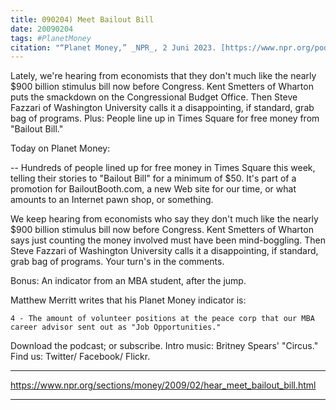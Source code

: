 ```yaml
---
title: 090204) Meet Bailout Bill
date: 20090204
tags: #PlanetMoney
citation: "“Planet Money,” _NPR_, 2 Juni 2023. [https://www.npr.org/podcasts/510289/planet-money](https://www.npr.org/podcasts/510289/planet-money) (diakses 4 Juni 2023)."
---
```


Lately, we're hearing from economists that they don't much like the nearly $900 billion stimulus bill now before Congress. Kent Smetters of Wharton puts the smackdown on the Congressional Budget Office. Then Steve Fazzari of Washington University calls it a disappointing, if standard, grab bag of programs. Plus: People line up in Times Square for free money from "Bailout Bill."

Today on Planet Money:

-- Hundreds of people lined up for free money in Times Square this week, telling their stories to "Bailout Bill" for a minimum of $50. It's part of a promotion for BailoutBooth.com, a new Web site for our time, or what amounts to an Internet pawn shop, or something.

We keep hearing from economists who say they don't much like the nearly $900 billion stimulus bill now before Congress. Kent Smetters of Wharton says just counting the money involved must have been mind-boggling. Then Steve Fazzari of Washington University calls it a disappointing, if standard, grab bag of programs. Your turn's in the comments.

Bonus: An indicator from an MBA student, after the jump.

Matthew Merritt writes that his Planet Money indicator is:

    4 - The amount of volunteer positions at the peace corp that our MBA career advisor sent out as "Job Opportunities."

Download the podcast; or subscribe. Intro music: Britney Spears' "Circus." Find us: Twitter/ Facebook/ Flickr.

----

https://www.npr.org/sections/money/2009/02/hear_meet_bailout_bill.html



----
